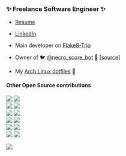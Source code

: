 ### ✨ Freelance Software Engineer ✨
* [Resume](https://github.com/jakkdl/resume/raw/main/john_litborn_resume.pdf)  
* [LinkedIn](https://www.linkedin.com/in/john-litborn-6a2a36139/)


* Main developer on [Flake8-Trio](https://github.com/Zac-HD/flake8-trio)
* Owner of :bird: [@necro_score_bot](https://twitter.com/necro_score_bot) :robot: [[source]](https://github.com/jakkdl/necro_score_bot)
* My [Arch Linux dotfiles](https://github.com/jakkdl/dotfiles) 🐧

#### Other Open Source contributions
[![](https://img.shields.io/github/issues-search?label=PyCQA/flake8-bugbear%20PRs&query=is%3Apr%20author%3Ajakkdl%20repo%3APyCQA%2Fflake8-bugbear)](https://github.com/PyCQA/flake8-bugbear/pulls?q=is%3Apr+author%3A%40jakkdl) ![](https://img.shields.io/github/stars/PyCQA/flake8-bugbear?style=flat&label=stars&color=yellow)  
[![](https://img.shields.io/github/issues-search?label=Zac-HD/shed%20PRs&query=is%3Apr%20author%3Ajakkdl%20repo%3AZac-HD%2Fshed)](https://github.com/Zac-HD/shed/pulls?q=is%3Apr+author%3A%40jakkdl) ![](https://img.shields.io/github/stars/Zac-HD/shed?style=flat&label=stars&color=yellow)  
[![](https://img.shields.io/github/issues-search?label=python-trio/trio%20PRs&query=is%3Apr%20author%3Ajakkdl%20repo%3Apython-trio%2Ftrio)](https://github.com/python-trio/trio/pulls?q=is%3Apr+author%3A%40jakkdl) ![](https://img.shields.io/github/stars/python-trio/trio?style=flat&label=stars&color=yellow)  
[![](https://img.shields.io/github/issues-search?label=cooperlees/flake8-async%20PRs&query=is%3Apr%20author%3Ajakkdl%20repo%3Acooperlees%2Fflake8-async)](https://github.com/cooperlees/flake8-async/pulls?q=is%3Apr+author%3A%40jakkdl) ![](https://img.shields.io/github/stars/cooperlees/flake8-async?style=flat&label=stars&color=yellow)  
[![](https://img.shields.io/github/issues-search?label=pytest-dev/pytest%20PRs&query=is%3Apr%20author%3Ajakkdl%20repo%3Apytest-dev%2Fpytest)](https://github.com/pytest-dev/pytest/pulls?q=is%3Apr+author%3A%40jakkdl) ![](https://img.shields.io/github/stars/pytest-dev/pytest?style=flat&label=stars&color=yellow)  
[![](https://img.shields.io/github/issues-search?label=ethereum/py-evm%20PRs&query=is%3Apr%20author%3Ajakkdl%20repo%3Aethereum%2Fpy-evm)](https://github.com/ethereum/py-evm/pulls?q=is%3Apr+author%3A%40jakkdl) ![](https://img.shields.io/github/stars/ethereum/py-evm?style=flat&label=stars&color=yellow)  

<!--
for (group,repo) in (
('PyCQA', 'flake8-bugbear'),
('Zac-HD', 'shed'),
('python-trio', 'trio'),
('cooperlees', 'flake8-async'),
('pytest-dev', 'pytest'),
('ethereum', 'py-evm')):
    print(f'[![](https://img.shields.io/github/issues-search?label={group}/{repo}%20PRs&query=is%3Apr%20author%3Ajakkdl%20repo%3A{group}%2F{repo})](https://github.com/{group}/{repo}/pulls?q=is%3Apr+author%3A%40jakkdl) ![](https://img.shields.io/github/stars/{group}/{repo}?style=flat&label=stars&color=yellow)  ')
-->


![](http://github-profile-summary-cards.vercel.app/api/cards/stats?username=jakkdl&theme=github_dark) 

<!--
* [7] [flake8-bugbear](https://github.com/PyCQA/flake8-bugbear/pulls?q=is%3Apr+author%3A%40me)![GitHub Repo stars](https://img.shields.io/github/stars/PyCQA/flake8-bugbear?style=flat)
* [4] [shed](https://github.com/Zac-HD/shed/pulls?q=is%3Apr+author%3A%40me) ![GitHub Repo stars](https://img.shields.io/github/stars/Zac-HD/shed?style=flat)
* [3] [python-trio](https://github.com/python-trio/trio/pulls?q=is%3Apr+author%3A%40me) ![GitHub Repo stars](https://img.shields.io/github/stars/python-trio/trio?style=flat)
* [3] [flake8-async](https://github.com/cooperlees/flake8-async/pulls?q=is%3Apr+author%3A%40me) ![GitHub Repo stars](https://img.shields.io/github/stars/cooperlees/flake8-async?style=flat)
* [1] [pytest](https://github.com/pytest-dev/pytest/pulls?q=is%3Apr+author%3A%40me) ![GitHub Repo stars](https://img.shields.io/github/stars/pytest-dev/pytest?style=flat)
* [1] [py-evm](https://github.com/ethereum/py-evm/pulls?q=is%3Apr+author%3A%40me) ![GitHub Repo stars](https://img.shields.io/github/stars/ethereum/py-evm?style=flat)
-->
<!--
**jakkdl/jakkdl** is a ✨ _special_ ✨ repository because its `README.md` (this file) appears on your GitHub profile.

Here are some ideas to get you started:

- 🔭 I’m currently working on ...
- 🌱 I’m currently learning ...
- 👯 I’m looking to collaborate on ...
- 🤔 I’m looking for help with ...
- 💬 Ask me about ...
- 📫 How to reach me: ...
- 😄 Pronouns: ...
- ⚡ Fun fact: ...
-->
